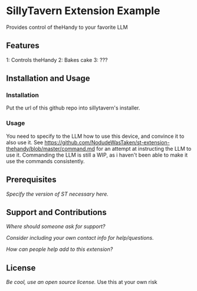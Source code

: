 # SillyTavern Extension Example

Provides control of theHandy to your favorite LLM

## Features

1: Controls theHandy
2: Bakes cake
3: ???

## Installation and Usage

### Installation

Put the url of this github repo into sillytavern's installer.

### Usage

You need to specify to the LLM how to use this device, and convince it to also use it.
See https://github.com/NodudeWasTaken/st-extension-thehandy/blob/master/command.md for an attempt at instructing the LLM to use it.
Commanding the LLM is still a WIP, as i haven't been able to make it use the commands consistently.

## Prerequisites

*Specify the version of ST necessary here.*

## Support and Contributions

*Where should someone ask for support?*

*Consider including your own contact info for help/questions.*

*How can people help add to this extension?*

## License

*Be cool, use an open source license.*
Use this at your own risk